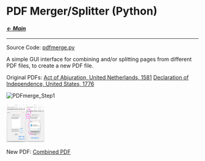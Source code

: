 # PDF Merger/Splitter (Python)

#### _[&larr; Main](index.md)_

---

Source Code:
[pdfmerge.py](https://github.com/jeremyaemmett/jeremyaemmett.github.io/blob/main/pdfmerge.py)

A simple GUI interface for combining and/or splitting pages from different PDF files, to create a new PDF file.

Original PDFs:
[Act of Abjuration, United Netherlands, 1581](https://github.com/jeremyaemmett/jeremyaemmett.github.io/blob/main/Act_of_Abjuration_UnitedNetherlands1581.pdf)
[Declaration of Independence, United States, 1776](https://github.com/jeremyaemmett/jeremyaemmett.github.io/blob/main/Dec_of_Independence_UnitedStates1776.pdf)

![PDFmerge_Step1](https://github.com/user-attachments/assets/a6512293-d8b0-4e88-9860-5c7458c62889)

<img src="https://github.com/jeremyaemmett/jeremyaemmett.github.io/blob/main/PDFmerge_Steps_2_3.png" width="100" height="100">

New PDF:
[Combined PDF](https://github.com/jeremyaemmett/jeremyaemmett.github.io/blob/main/Combined.pdf)

